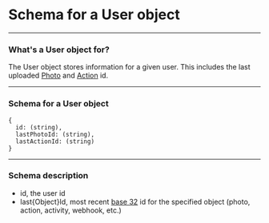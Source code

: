 Schema for a User object
=======================


----------------------------------------

### What's a User object for?

The User object stores information for a given user.
This includes the last uploaded [Photo][Photo]  and [Action][Action] id.

----------------------------------------

### Schema for a User object

    {
      id: (string),
      lastPhotoId: (string),
      lastActionId: (string)
    }

----------------------------------------

### Schema description

  * id, the user id
  * last{Object}Id, most recent [base 32](http://en.wikipedia.org/wiki/Base32#base32hex) id for the specified object (photo, action, activity, webhook, etc.)

[User]: http://theopenphotoproject.org/documentation/schemas/User
[Photo]: http://theopenphotoproject.org/documentation/schemas/Photo
[Action]: http://theopenphotoproject.org/documentation/schemas/Action
